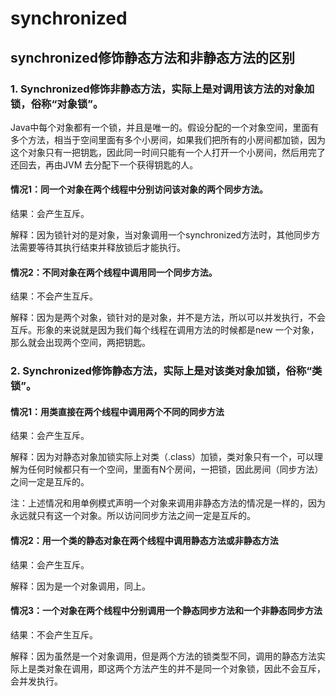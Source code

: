 # synchronized



## synchronized修饰静态方法和非静态方法的区别

### 1. Synchronized修饰非静态方法，实际上是对调用该方法的对象加锁，俗称“对象锁”。

Java中每个对象都有一个锁，并且是唯一的。假设分配的一个对象空间，里面有多个方法，相当于空间里面有多个小房间，如果我们把所有的小房间都加锁，因为这个对象只有一把钥匙，因此同一时间只能有一个人打开一个小房间，然后用完了还回去，再由JVM 去分配下一个获得钥匙的人。

#### 情况1：同一个对象在两个线程中分别访问该对象的两个同步方法。

结果：会产生互斥。

解释：因为锁针对的是对象，当对象调用一个synchronized方法时，其他同步方法需要等待其执行结束并释放锁后才能执行。

#### 情况2：不同对象在两个线程中调用同一个同步方法。

结果：不会产生互斥。

解释：因为是两个对象，锁针对的是对象，并不是方法，所以可以并发执行，不会互斥。形象的来说就是因为我们每个线程在调用方法的时候都是new 一个对象，那么就会出现两个空间，两把钥匙。

### 2. Synchronized修饰静态方法，实际上是对该类对象加锁，俗称“类锁”。

#### 情况1：用类直接在两个线程中调用两个不同的同步方法

结果：会产生互斥。

解释：因为对静态对象加锁实际上对类（.class）加锁，类对象只有一个，可以理解为任何时候都只有一个空间，里面有N个房间，一把锁，因此房间（同步方法）之间一定是互斥的。

注：上述情况和用单例模式声明一个对象来调用非静态方法的情况是一样的，因为永远就只有这一个对象。所以访问同步方法之间一定是互斥的。

#### 情况2：用一个类的静态对象在两个线程中调用静态方法或非静态方法

结果：会产生互斥。

解释：因为是一个对象调用，同上。

#### 情况3：一个对象在两个线程中分别调用一个静态同步方法和一个非静态同步方法

结果：不会产生互斥。

解释：因为虽然是一个对象调用，但是两个方法的锁类型不同，调用的静态方法实际上是类对象在调用，即这两个方法产生的并不是同一个对象锁，因此不会互斥，会并发执行。